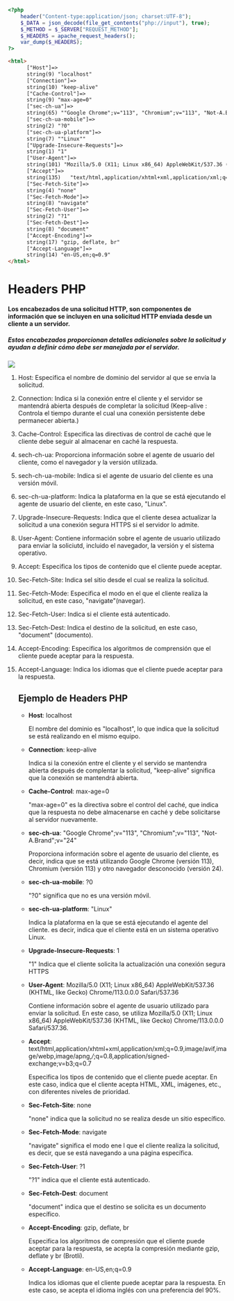 ```php
<?php
    header("Content-type:application/json; charset:UTF-8");
	$_DATA = json_decode(file_get_contents("php://input"), true);
	$_METHOD = $_SERVER["REQUEST_METHOD"];
	$_HEADERS = apache_request_headers();
	var_dump($_HEADERS);
?>
```

```html
<html>
      ["Host"]=> 
      string(9) "localhost"
      ["Connection"]=>
      string(10) "keep-alive"
      ["Cache-Control"]=>
      string(9) "max-age=0"
      ["sec-ch-ua"]=>
      string(65) ""Google Chrome";v="113", "Chromium";v="113", "Not-A.Brand";v="24""
      ["sec-ch-ua-mobile"]=>
      string(2) "?0"
      ["sec-ch-ua-platform"]=>
      string(7) ""Linux""
      ["Upgrade-Insecure-Requests"]=>
      string(1) "1"
      ["User-Agent"]=>
      string(101) "Mozilla/5.0 (X11; Linux x86_64) AppleWebKit/537.36 (KHTML, like Gecko) Chrome/113.0.0.0 Safari/537.36"
      ["Accept"]=>
      string(135)   "text/html,application/xhtml+xml,application/xml;q=0.9,image/avif,image/webp,image/apng,*/*;q=0.8,application/signed-exchange;v=b3;q=0.7"
      ["Sec-Fetch-Site"]=>
      string(4) "none"
      ["Sec-Fetch-Mode"]=>
      string(8) "navigate"
      ["Sec-Fetch-User"]=>
      string(2) "?1"
      ["Sec-Fetch-Dest"]=>
      string(8) "document"
      ["Accept-Encoding"]=>
      string(17) "gzip, deflate, br"
      ["Accept-Language"]=>
      string(14) "en-US,en;q=0.9"
</html>
```



# Headers PHP

#### Los encabezados de una solicitud HTTP, son componentes de información que se incluyen en una solicitud HTTP enviada desde un cliente a un servidor. 

##### Estos encabezados proporcionan detalles adicionales sobre la solicitud y ayudan a definir cómo debe ser manejada por el servidor.

![](https://www.seobility.net/es/wiki/images/f/f5/Cabecera-http.png)

1. Host: Especifica el nombre de dominio del servidor al que se envía la solicitud.

2. Connection: Indica si la conexión entre el cliente y el servidor se mantendrá abierta después de completar la solicitud (Keep-alive : Controla el tiempo durante el cual una conexión persistente debe permanecer abierta.)

3. Cache-Control: Especifica las directivas de control de caché que le cliente debe seguir al almacenar en caché la respuesta.

4. sech-ch-ua: Proporciona información sobre el agente de usuario del cliente, como el navegador y la versión utilizada.

5. sech-ch-ua-mobile: Indica si el agente de usuario del cliente es una versión móvil.

6. sec-ch-ua-platform: Indica la plataforma en la que se está ejecutando el agente de usuario del cliente, en este caso, "Linux".

7. Upgrade-Insecure-Requests: Indica que el cliente desea actualizar la solicitud a una conexión segura HTTPS si el servidor lo admite.

8. User-Agent: Contiene información sobre el agente de usuario utilizado para enviar la soliciutd, incluido el navegador, la versión y el sistema operativo.

9. Accept: Especifica los tipos de contenido que el cliente puede aceptar.

10. Sec-Fetch-Site: Indica sel sitio desde el cual se realiza la solicitud.

11. Sec-Fetch-Mode: Especifica el modo en el que el cliente realiza la solicitud, en este caso, "navigate"(navegar).

12. Sec-Fetch-User: Indica si el cliente está autenticado.

13. Sec-Fetch-Dest: Indica el destino de la solicitud, en este caso, "document" (documento).

14. Accept-Encoding: Especifica los algoritmos de comprensión que el cliente puede aceptar para la respuesta.

15. Accept-Language: Indica los idiomas que el cliente puede aceptar para la respuesta.

    

    ## Ejemplo de Headers PHP

    - **Host**: localhost

      El nombre del dominio es "localhost", lo que indica que la solicitud se está realizando en el mismo equipo.

    - **Connection**: keep-alive

      Indica si la conexión entre el cliente y el servido se mantendra abierta después de complentar la solicitud, "keep-alive" significa que la conexión se mantendrá abierta.

    - **Cache-Control**: max-age=0

      "max-age=0" es la directiva sobre el control del caché, que indica que la respuesta no debe almacenarse en caché y debe solicitarse al servidor nuevamente.

    - **sec-ch-ua**: "Google Chrome";v="113", "Chromium";v="113", "Not-A.Brand";v="24"

       Proporciona información sobre el agente de usuario del cliente, es decir, indica que se está  utilizando Google Chrome (versión 113), Chromium (versión 113) y otro  navegador desconocido (versión 24).

    - **sec-ch-ua-mobile**: ?0

      "?0" significa que no es una versión móvil.

    - **sec-ch-ua-platform**: "Linux"

      Indica la plataforma en la que se está ejecutando el agente  del cliente. es decir, indica que el cliente está en un  sistema operativo Linux.

    - **Upgrade-Insecure-Requests**: 1

      "1" Indica que el cliente solicita la  actualización una conexión segura HTTPS

    - **User-Agent**: Mozilla/5.0 (X11; Linux x86_64) AppleWebKit/537.36 (KHTML, like Gecko) Chrome/113.0.0.0 Safari/537.36

      Contiene información sobre el agente de usuario utilizado para enviar la solicitud. En este caso, se utiliza Mozilla/5.0 (X11; Linux x86_64)  AppleWebKit/537.36 (KHTML, like Gecko) Chrome/113.0.0.0 Safari/537.36.

    - **Accept**: text/html,application/xhtml+xml,application/xml;q=0.9,image/avif,image/webp,image/apng,*/*;q=0.8,application/signed-exchange;v=b3;q=0.7

      Especifica los tipos de contenido que el cliente puede aceptar. En este  caso, indica que el cliente acepta HTML, XML, imágenes, etc., con  diferentes niveles de prioridad.

    - **Sec-Fetch-Site**: none

      "none" indica que la solicitud no se realiza desde un sitio específico.

    - **Sec-Fetch-Mode**: navigate

      "navigate" significa el modo ene l que el cliente realiza la solicitud, es decir, que se está navegando a una página específica.

    - **Sec-Fetch-User**: ?1

      "?1" indica que el cliente está autenticado.

    - **Sec-Fetch-Dest**: document

      "document" indica que el destino se solicita es un documento específico.

    - **Accept-Encoding**: gzip, deflate, br

      Especifica los algoritmos de compresión que el cliente puede aceptar para la respuesta, se acepta la compresión mediante gzip, deflate y br (Brotli).

    - **Accept-Language**: en-US,en;q=0.9

      Indica los idiomas que el cliente puede aceptar para la respuesta. En  este caso, se acepta el idioma inglés con una preferencia del 90%.